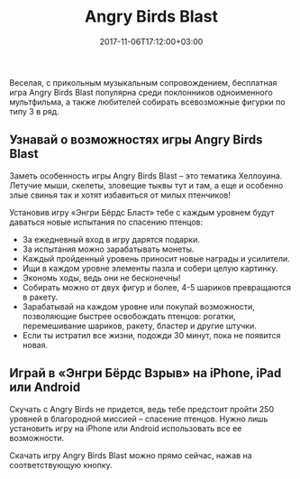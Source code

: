 ﻿---
seotitle:		"Бесплатная игра Angry Birds Blast для мобильного"
seodescription:		"Скачай бесплатно игру Angry Birds Blast из серии три в ряд на android или iOS "

date:			2017-11-06T17:12:00+03:00

title:			"Angry Birds Blast"
description:		"Избавляйся от вредных поросят и освобождай птичек из шариков, используя разные возможности"

appstore:		"https://itunes.apple.com/app/id1122444037"
googleplay:		"https://play.google.com/store/apps/details?id=com.rovio.blast"

categories:			[ "pet", "cartoon" ]
weight:			2

intro1:			"balloons.jpg"
intro2:			"bonuses.jpg"
intro3:			"levels.jpg"
intro4:			"puzzle.jpg"
intro5:			"prizes.jpg"
intro6:			"additional-moves.jpg"
intro7:			"game.jpg"
intro8:			"tasks.jpg"
intro9:			"gun.jpg"
---
Веселая, с прикольным музыкальным сопровождением, бесплатная игра Angry Birds Blast популярна среди поклонников одноименного мультфильма, а также любителей собирать всевозможные фигурки по типу 3 в ряд.

## Узнавай о возможностях игры Angry Birds Blast

Заметь особенность игры Angry Birds Blast – это тематика Хеллоуина. Летучие мыши, скелеты, зловещие тыквы тут и там, а еще и особенно злые свинья так и хотят избавиться от милых птенчиков!

Установив игру «Энгри Бёрдс Бласт» тебе с каждым уровнем будут даваться новые испытания по спасению птенцов:

- За ежедневный вход в игру дарятся подарки.
- За испытания можно зарабатывать монеты.
- Каждый пройденный уровень приносит новые награды и усилители.
- Ищи в каждом уровне элементы пазла и собери целую картинку.
- Экономь ходы, ведь они не бесконечны!
- Собирать можно от двух фигур и более, 4-5 шариков превращаются в ракету.
- Зарабатывай на каждом уровне или покупай возможности, позволяющие быстрее освобождать птенцов: рогатки, перемешивание шариков, ракету, бластер и другие штучки.
- Если ты истратил все жизни, подожди 30 минут, пока не появится новая. 
 
## Играй в «Энгри Бёрдс Взрыв» на iPhone, iPad или Android

Скучать с Angry Birds не придется, ведь тебе предстоит пройти 250 уровней в благородной миссией – спасение птенцов. Нужно лишь установить игру на iPhone или Android использовать все ее возможности.

Скачать игру Angry Birds Blast можно прямо сейчас, нажав на соответствующую кнопку.
